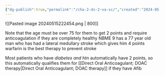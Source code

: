```yaml
---
{"dg-publish":true,"permalink":"/cha-2-ds-2-va-sc/","created":"2024-05-15T22:24:53.000-07:00","updated":"2025-09-03T13:18:43.987-07:00"}
---
```




![[Pasted image 20240515222454.png \| 800]]

Note that the age must be over 75 for them to get 2 points and require anticoagulation if they are completely healthy
	NBME 9 has a 77 year old man who has had a lateral medullary stroke which gives him 4 points
	warfarin is the best therapy to prevent stroke

Most patients who have *diabetes and htn* automatically have 2 points, so this automatically qualifies them for [[Direct Oral Anticoagulant; DOAC therapy\|Direct Oral Anticoagulant; DOAC therapy]] if they have Afib